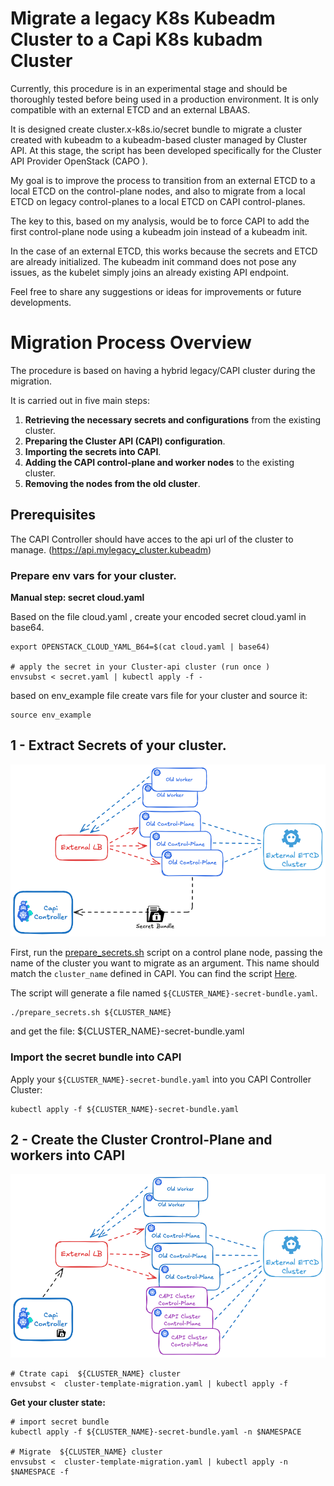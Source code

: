 # Migrate a legacy K8s Kubeadm Cluster to a Capi K8s kubadm Cluster 

Currently, this procedure is in an experimental stage and should be thoroughly tested before being used in a production environment.
It is only compatible with an external ETCD and an external LBAAS.

It is designed create cluster.x-k8s.io/secret bundle to migrate a cluster created with kubeadm to a kubeadm-based cluster managed by Cluster API.
At this stage, the script has been developed specifically for the Cluster API Provider OpenStack (CAPO ).

My goal is to improve the process to transition from an external ETCD to a local ETCD on the control-plane nodes, and also to migrate from a local ETCD on legacy control-planes to a local ETCD on CAPI control-planes.

The key to this, based on my analysis, would be to force CAPI to add the first control-plane node using a kubeadm join instead of a kubeadm init.

In the case of an external ETCD, this works because the secrets and ETCD are already initialized. The kubeadm init command does not pose any issues, as the kubelet simply joins an already existing API endpoint.

Feel free to share any suggestions or ideas for improvements or future developments.


# Migration Process Overview

The procedure is based on having a hybrid legacy/CAPI cluster during the migration.

It is carried out in five main steps:

1. **Retrieving the necessary secrets and configurations** from the existing cluster.
2. **Preparing the Cluster API (CAPI) configuration**.
3. **Importing the secrets into CAPI**.
4. **Adding the CAPI control-plane and worker nodes** to the existing cluster.
5. **Removing the nodes from the old cluster**.


## Prerequisites

The CAPI Controller should have acces to the api url of the cluster to manage. (https://api.mylegacy_cluster.kubeadm)


### Prepare env vars for your cluster.

**Manual step: secret cloud.yaml**

Based on the file cloud.yaml , create your encoded secret cloud.yaml in base64.

```
export OPENSTACK_CLOUD_YAML_B64=$(cat cloud.yaml | base64)

# apply the secret in your Cluster-api cluster (run once )
envsubst < secret.yaml | kubectl apply -f -
```

based on env_example file create vars file for your cluster and source it:

```
source env_example
```


## 1 - Extract Secrets of your cluster.

![](img/capi-secret.png)

First, run the [prepare_secrets.sh](https://github.com/jfpucheu/devops-notes/blob/main/src/capi/prepare_secrets.sh) script on a control plane node, passing the name of the cluster you want to migrate as an argument. This name should match the `cluster_name` defined in CAPI.
You can find the script [Here](https://github.com/jfpucheu/devops-notes/blob/main/src/capi/prepare_secrets.sh).

The script will generate a file named `${CLUSTER_NAME}-secret-bundle.yaml`.

```
./prepare_secrets.sh ${CLUSTER_NAME}
```

and get the file:  ${CLUSTER_NAME}-secret-bundle.yaml

### Import the secret bundle into CAPI

Apply your  `${CLUSTER_NAME}-secret-bundle.yaml` into you CAPI Controller Cluster:
```
kubectl apply -f ${CLUSTER_NAME}-secret-bundle.yaml
```

## 2 - Create the Cluster Crontrol-Plane and workers into CAPI

![](img/capi-cp-migration.png)

```
# Ctrate capi  ${CLUSTER_NAME} cluster
envsubst <  cluster-template-migration.yaml | kubectl apply -f
```

**Get your cluster state:**
```
# import secret bundle
kubectl apply -f ${CLUSTER_NAME}-secret-bundle.yaml -n $NAMESPACE

# Migrate  ${CLUSTER_NAME} cluster
envsubst <  cluster-template-migration.yaml | kubectl apply -n $NAMESPACE -f
```